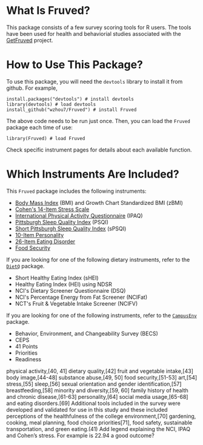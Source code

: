 # What Is Fruved?

This package consists of a few survey scoring tools for R users. The tools have been used for health and behaviorial studies associated with the [GetFruved](http://fruved.com/) project. 

# How to Use This Package?

To use this package, you will need the `devtools` library to install it from github. 
For example, 

```
install.packages("devtools") # install devtools
library(devtools) # load devtools
install_github("wzhou7/Fruved") # install Fruved
```

The above code needs to be run just once.
Then, you can load the `Fruved` package each time of use:

```
library(Fruved) # load Fruved
```

Check specific instrument pages for details about each available function.

# Which Instruments Are Included?

This `Fruved` package includes the following instruments: 
* [Body Mass Index](BMI.md) (BMI) and Growth Chart Standardized BMI (zBMI)
* [Cohen's 14-Item Stress Scale](Stress14.md)
* [International Physical Activity Questionnaire](IPAQ.md) (IPAQ)
* [Pittsburgh Sleep Quality Index](PSQI.md) (PSQI)
* [Short Pittsburgh Sleep Quality Index](sPSQI.md) (sPSQI)
* [10-Item Personality](Personality.md)
* [26-Item Eating Disorder](ED.md)
* [Food Security](FS.md)

If you are looking for one of the following dietary instruments, refer to the [`DietQ`](https://github.com/wzhou7/DietQ) package.
* Short Healthy Eating Index (sHEI)
* Healthy Eating Index (HEI) using NDSR
* NCI's Dietary Screener Questionnaire (DSQ)
* NCI's Percentage Energy from Fat Screener (NCIFat)
* NCT's Fruit & Vegetable Intake Screener (NCIFV)

If you are looking for one of the following instruments, refer to the [`CampusEnv`](https://github.com/wzhou7/CampusEnv) package.

* Behavior, Environment, and Changeability Survey (BECS)
* CEPS
* 41 Points
* Priorities
* Readiness


physical activity,[40, 41] dietary quality,[42] fruit and vegetable intake,[43] body image,[44-48] substance abuse,[49, 50] food security,[51-53] art,[54] stress,[55] sleep,[56] sexual orientation and gender identification,[57] breastfeeding,[58] minority and diversity,[59, 60] family history of health and chronic disease,[61-63] personality,[64] social media usage,[65-68] and eating disorders.[69] Additional tools included in the survey were developed and validated for use in this study and these included perceptions of the healthfulness of the college environment,[70] gardening, cooking, meal planning, food choice priorities[71], food safety, sustainable transportation, and green eating.(41)
Add legend explaining the NCI, IPAQ and Cohen’s stress. For example is 22.94 a good outcome?
